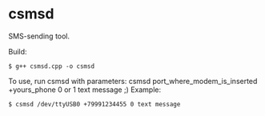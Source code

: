# csmsd
SMS-sending tool.

Build: 
```
$ g++ csmsd.cpp -o csmsd
```

To use, run csmsd with parameters: csmsd port_where_modem_is_inserted +yours_phone 0 or 1 text message ;)
Example:
```
$ csmsd /dev/ttyUSB0 +79991234455 0 text message
```

